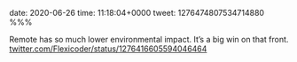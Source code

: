 date: 2020-06-26
time: 11:18:04+0000
tweet: 1276474807534714880
%%%

Remote has so much lower environmental impact. It’s a big win on that front. [twitter.com/Flexicoder/status/1276416605594046464](https://twitter.com/Flexicoder/status/1276416605594046464)
